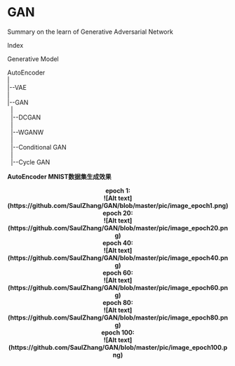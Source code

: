 # GAN
Summary on the learn of Generative Adversarial Network

Index

Generative Model

AutoEncoder<br>
|<br>
|--VAE<br>
|<br>
|--GAN<br>
&nbsp;&nbsp;|<br>
&nbsp;&nbsp;|--DCGAN<br>
&nbsp;&nbsp;|<br>
&nbsp;&nbsp;|--WGANW<br>
&nbsp;&nbsp;|<br>
&nbsp;&nbsp;|--Conditional GAN<br>
&nbsp;&nbsp;|<br>
&nbsp;&nbsp;|--Cycle GAN<br>

<b>AutoEncoder MNIST数据集生成效果<b><br>

<center>epoch 1:<br>
![Alt text](https://github.com/SaulZhang/GAN/blob/master/pic/image_epoch1.png)

<center>epoch 20:<br>
![Alt text](https://github.com/SaulZhang/GAN/blob/master/pic/image_epoch20.png)

<center>epoch 40:<br>
![Alt text](https://github.com/SaulZhang/GAN/blob/master/pic/image_epoch40.png)

<center>epoch 60:<br>
![Alt text](https://github.com/SaulZhang/GAN/blob/master/pic/image_epoch60.png)

<center>epoch 80:<br>
![Alt text](https://github.com/SaulZhang/GAN/blob/master/pic/image_epoch80.png)

<center>epoch 100:<br>
![Alt text](https://github.com/SaulZhang/GAN/blob/master/pic/image_epoch100.png)
